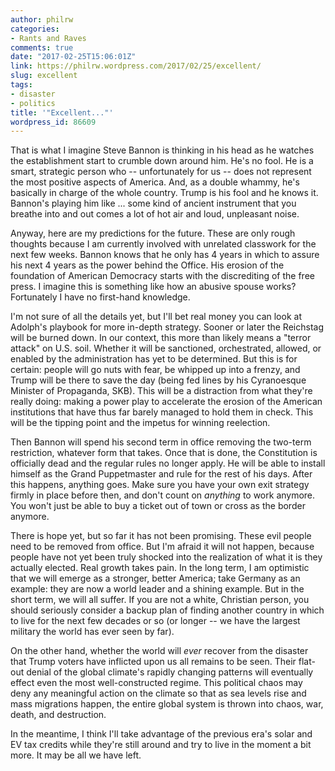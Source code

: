 ```yaml
---
author: philrw
categories:
- Rants and Raves
comments: true
date: "2017-02-25T15:06:01Z"
link: https://philrw.wordpress.com/2017/02/25/excellent/
slug: excellent
tags:
- disaster
- politics
title: '"Excellent..."'
wordpress_id: 86609
---
```


That is what I imagine Steve Bannon is thinking in his head as he watches the establishment start to crumble down around him. He's no fool. He is a smart, strategic person who -- unfortunately for us -- does not represent the most positive aspects of America. And, as a double whammy, he's basically in charge of the whole country. Trump is his fool and he knows it. Bannon's playing him like ... some kind of ancient instrument that you breathe into and out comes a lot of hot air and loud, unpleasant noise.

Anyway, here are my predictions for the future. <!--more-->These are only rough thoughts because I am currently involved with unrelated classwork for the next few weeks. Bannon knows that he only has 4 years in which to assure his next 4 years as the power behind the Office. His erosion of the foundation of American Democracy starts with the discrediting of the free press. I imagine this is something like how an abusive spouse works? Fortunately I have no first-hand knowledge.

I'm not sure of all the details yet, but I'll bet real money you can look at Adolph's playbook for more in-depth strategy. Sooner or later the Reichstag will be burned down. In our context, this more than likely means a "terror attack" on U.S. soil. Whether it will be sanctioned, orchestrated, allowed, or enabled by the administration has yet to be determined. But this is for certain: people will go nuts with fear, be whipped up into a frenzy, and Trump will be there to save the day (being fed lines by his Cyranoesque Minister of Propaganda, SKB). This will be a distraction from what they're really doing: making a power play to accelerate the erosion of the American institutions that have thus far barely managed to hold them in check. This will be the tipping point and the impetus for winning reelection.

Then Bannon will spend his second term in office removing the two-term restriction, whatever form that takes. Once that is done, the Constitution is officially dead and the regular rules no longer apply. He will be able to install himself as the Grand Puppetmaster and rule for the rest of his days. After this happens, anything goes. Make sure you have your own exit strategy firmly in place before then, and don't count on _anything_ to work anymore. You won't just be able to buy a ticket out of town or cross as the border anymore.

There is hope yet, but so far it has not been promising. These evil people need to be removed from office. But I'm afraid it will not happen, because people have not yet been truly shocked into the realization of what it is they actually elected. Real growth takes pain. In the long term, I am optimistic that we will emerge as a stronger, better America; take Germany as an example: they are now a world leader and a shining example. But in the short term, we will all suffer. If you are not a white, Christian person, you should seriously consider a backup plan of finding another country in which to live for the next few decades or so (or longer -- we have the largest military the world has ever seen by far).

On the other hand, whether the world will _ever_ recover from the disaster that Trump voters have inflicted upon us all remains to be seen. Their flat-out denial of the global climate's rapidly changing patterns will eventually effect even the most well-constructed regime. This political chaos may deny any meaningful action on the climate so that as sea levels rise and mass migrations happen, the entire global system is thrown into chaos, war, death, and destruction.

In the meantime, I think I'll take advantage of the previous era's solar and EV tax credits while they're still around and try to live in the moment a bit more. It may be all we have left.
